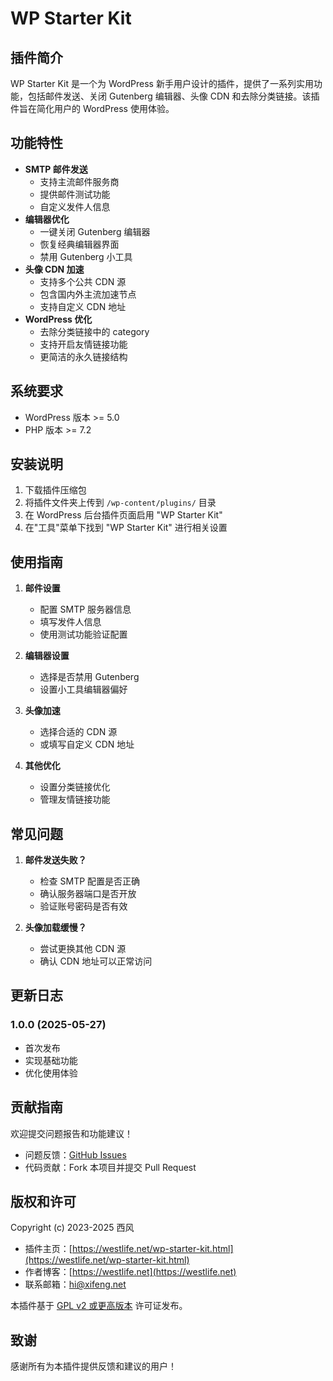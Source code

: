 # WP Starter Kit

## 插件简介
WP Starter Kit 是一个为 WordPress 新手用户设计的插件，提供了一系列实用功能，包括邮件发送、关闭 Gutenberg 编辑器、头像 CDN 和去除分类链接。该插件旨在简化用户的 WordPress 使用体验。

## 功能特性
- **SMTP 邮件发送**
  - 支持主流邮件服务商
  - 提供邮件测试功能
  - 自定义发件人信息
- **编辑器优化**
  - 一键关闭 Gutenberg 编辑器
  - 恢复经典编辑器界面
  - 禁用 Gutenberg 小工具
- **头像 CDN 加速**
  - 支持多个公共 CDN 源
  - 包含国内外主流加速节点
  - 支持自定义 CDN 地址
- **WordPress 优化**
  - 去除分类链接中的 category
  - 支持开启友情链接功能
  - 更简洁的永久链接结构

## 系统要求
- WordPress 版本 >= 5.0
- PHP 版本 >= 7.2

## 安装说明
1. 下载插件压缩包
2. 将插件文件夹上传到 `/wp-content/plugins/` 目录
3. 在 WordPress 后台插件页面启用 "WP Starter Kit"
4. 在"工具"菜单下找到 "WP Starter Kit" 进行相关设置

## 使用指南
1. **邮件设置**
   - 配置 SMTP 服务器信息
   - 填写发件人信息
   - 使用测试功能验证配置

2. **编辑器设置**
   - 选择是否禁用 Gutenberg
   - 设置小工具编辑器偏好

3. **头像加速**
   - 选择合适的 CDN 源
   - 或填写自定义 CDN 地址

4. **其他优化**
   - 设置分类链接优化
   - 管理友情链接功能

## 常见问题
1. **邮件发送失败？**
   - 检查 SMTP 配置是否正确
   - 确认服务器端口是否开放
   - 验证账号密码是否有效

2. **头像加载缓慢？**
   - 尝试更换其他 CDN 源
   - 确认 CDN 地址可以正常访问

## 更新日志
### 1.0.0 (2025-05-27)
- 首次发布
- 实现基础功能
- 优化使用体验

## 贡献指南
欢迎提交问题报告和功能建议！
- 问题反馈：[GitHub Issues](https://github.com/gentpan/wp-starter-kit/issues)
- 代码贡献：Fork 本项目并提交 Pull Request

## 版权和许可
Copyright (c) 2023-2025 西风

* 插件主页：[https://westlife.net/wp-starter-kit.html](https://westlife.net/wp-starter-kit.html)
* 作者博客：[https://westlife.net](https://westlife.net)
* 联系邮箱：hi@xifeng.net

本插件基于 [GPL v2 或更高版本](https://www.gnu.org/licenses/gpl-2.0.html) 许可证发布。

## 致谢
感谢所有为本插件提供反馈和建议的用户！
